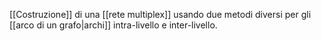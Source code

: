 [[Costruzione]] di una [[rete multiplex]] usando due metodi diversi per gli [[arco di un grafo|archi]] intra-livello e inter-livello.
